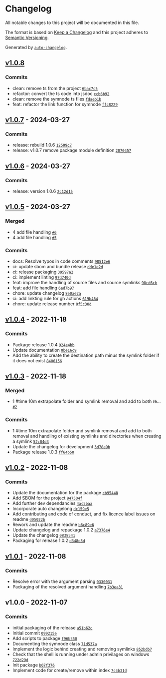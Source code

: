 # Changelog

All notable changes to this project will be documented in this file.

The format is based on [Keep a Changelog](https://keepachangelog.com/en/1.0.0/)
and this project adheres to [Semantic Versioning](https://semver.org/spec/v2.0.0.html).

Generated by [`auto-changelog`](https://github.com/CookPete/auto-changelog).

## [v1.0.8](https://github.com/elcapitansponge/symnode/compare/v1.0.7...v1.0.8)

### Commits

- clean: remove ts from the project [`6bac7c5`](https://github.com/elcapitansponge/symnode/commit/6bac7c545bd1dbbd5ea4ad705fd78f4f00688863)
- refactor: convert the ts code into jsdoc [`ccb6b92`](https://github.com/elcapitansponge/symnode/commit/ccb6b923a82c4c7aee77b3fd38ca088d3e2bb819)
- clean: remove the symnode ts files [`fdaeb1b`](https://github.com/elcapitansponge/symnode/commit/fdaeb1bfbbff77b1d89e4d0912bf0daa71351e25)
- feat: refactor the link function for symnode [`ffc8229`](https://github.com/elcapitansponge/symnode/commit/ffc82293669cdba0391534f4c741c3eaba34ebaf)

## [v1.0.7](https://github.com/elcapitansponge/symnode/compare/v1.0.6...v1.0.7) - 2024-03-27

### Commits

- release: rebuild 1.0.6 [`12509c7`](https://github.com/elcapitansponge/symnode/commit/12509c7533a7fc59f2fb493789476ba9c27ec5a9)
- release: v1.0.7 remove package module definition [`2070457`](https://github.com/elcapitansponge/symnode/commit/20704579428746f78a9b6bcd7cab578bc79e197a)

## [v1.0.6](https://github.com/elcapitansponge/symnode/compare/v1.0.5...v1.0.6) - 2024-03-27

### Commits

- release: version 1.0.6 [`2c12d15`](https://github.com/elcapitansponge/symnode/commit/2c12d15dbb2a80bc9663c7c52c0592796255b458)

## [v1.0.5](https://github.com/elcapitansponge/symnode/compare/v1.0.4...v1.0.5) - 2024-03-27

### Merged

- 4 add file handling [`#6`](https://github.com/elcapitansponge/symnode/pull/6)
- 4 add file handling [`#5`](https://github.com/elcapitansponge/symnode/pull/5)

### Commits

- docs: Resolve typos in code comments [`98512e6`](https://github.com/elcapitansponge/symnode/commit/98512e670832ee72f81cc83c343300df5ce9147f)
- ci: update sbom and bundle release [`dde1e2d`](https://github.com/elcapitansponge/symnode/commit/dde1e2d35592f4fb6bdc251ca7dc7de9141caf63)
- ci: release packaging [`39597a2`](https://github.com/elcapitansponge/symnode/commit/39597a22085646246e64639981f02609b6af6e51)
- ci: implement linting [`97d740d`](https://github.com/elcapitansponge/symnode/commit/97d740d988071f03e7f3246e86dc42242b0a527a)
- feat: improve the handling of source files and source symlinks [`98cd6cb`](https://github.com/elcapitansponge/symnode/commit/98cd6cbb96b71f75d064db4da9a1700de52b1842)
- feat: add file handling [`6ad7b97`](https://github.com/elcapitansponge/symnode/commit/6ad7b9712dd6fd733fe7a23bb6fc06c30bf5946a)
- chore: update changelog [`8e0ae2a`](https://github.com/elcapitansponge/symnode/commit/8e0ae2ae446b6c75d631556d2375fbf255398f3e)
- ci: add linkting rule for gh actions [`619b464`](https://github.com/elcapitansponge/symnode/commit/619b46469206b1bc7c2968c30c480fe1dcde2f44)
- chore: update release number [`0f5c30d`](https://github.com/elcapitansponge/symnode/commit/0f5c30d07f66029f670734a3d5673a72cd322d4a)

## [v1.0.4](https://github.com/elcapitansponge/symnode/compare/v1.0.3...v1.0.4) - 2022-11-18

### Commits

- Package release 1.0.4 [`924e4bb`](https://github.com/elcapitansponge/symnode/commit/924e4bbdff87e455ce8b6167ed267ba5c29837f2)
- Update documentation [`0be16c9`](https://github.com/elcapitansponge/symnode/commit/0be16c91087eeb38ab40a596b7002991a6d93d34)
- Add the ability to create the destination path minus the symlink folder if it does not exist [`8406156`](https://github.com/elcapitansponge/symnode/commit/84061568f86ea7a4da96b986ecb60bd74875046c)

## [v1.0.3](https://github.com/elcapitansponge/symnode/compare/v1.0.2...v1.0.3) - 2022-11-18

### Merged

- 1 #time 10m extrapolate folder and symlink removal and add to both re… [`#2`](https://github.com/elcapitansponge/symnode/pull/2)

### Commits

- 1 #time 10m extrapolate folder and symlink removal and add to both removal and handling of existing symlinks and directories when creating a symlink [`52c84d3`](https://github.com/elcapitansponge/symnode/commit/52c84d317967484e09097f778d545edf5b75b7cb)
- Update the changelog for development [`3d78e9b`](https://github.com/elcapitansponge/symnode/commit/3d78e9b10bc30843b3bb3663721e3cd1cef788e7)
- Package release 1.0.3 [`ff64b50`](https://github.com/elcapitansponge/symnode/commit/ff64b5074c9515a6adf18a2755806b19d36cbaf3)

## [v1.0.2](https://github.com/elcapitansponge/symnode/compare/v1.0.1...v1.0.2) - 2022-11-08

### Commits

- Update the documentation for the package [`cb95448`](https://github.com/elcapitansponge/symnode/commit/cb954484a2f621005ebc2771d35a93f64ba3bf61)
- Add SBOM for the project [`947504f`](https://github.com/elcapitansponge/symnode/commit/947504f8d6052fb398ffd88715e4fafaa8d67905)
- Add further dev dependancies [`4ac5baa`](https://github.com/elcapitansponge/symnode/commit/4ac5baa5d1e9a0c8eda53460d6f5adb98ba33411)
- Incorporate auto changelong [`dc159e5`](https://github.com/elcapitansponge/symnode/commit/dc159e55027337342a1225bd119d2fcef7a7a738)
- Add contributing and code of conduct, and fix licence label issues on readme [`d05022b`](https://github.com/elcapitansponge/symnode/commit/d05022b7efd2427b5671f6e293c1f52c954c1552)
- Rework and update the readme [`b6c89e6`](https://github.com/elcapitansponge/symnode/commit/b6c89e6a0fa5a23c0576676745c9075d8705edd1)
- Update changelog and repackage 1.0.2 [`a7376e4`](https://github.com/elcapitansponge/symnode/commit/a7376e4b5b3e4ff8b806a7d36892f82815c8875b)
- Update the changelog [`0838541`](https://github.com/elcapitansponge/symnode/commit/0838541a6499d042644a15dc4aedf1192ff03925)
- Packaging for release 1.0.2 [`d348d5d`](https://github.com/elcapitansponge/symnode/commit/d348d5de3f2f6bf752198cef2e588c57119e8ae9)

## [v1.0.1](https://github.com/elcapitansponge/symnode/compare/v1.0.0...v1.0.1) - 2022-11-08

### Commits

- Resolve error with the argument parsing [`0330031`](https://github.com/elcapitansponge/symnode/commit/0330031b413a41ec67ac30e055d747c66058d785)
- Packaging of the resolved argument handling [`7b3ea31`](https://github.com/elcapitansponge/symnode/commit/7b3ea31ccc095d8286e08489930d21cf6af046bf)

## v1.0.0 - 2022-11-07

### Commits

- initial packaging of the release [`a51b62c`](https://github.com/elcapitansponge/symnode/commit/a51b62c39ba9408f3361231972a176efc5a640a0)
- Initial commit [`099215e`](https://github.com/elcapitansponge/symnode/commit/099215e2ab0925034994b383bfa60df718b4556d)
- Add scripts to package [`f96b350`](https://github.com/elcapitansponge/symnode/commit/f96b3502ef37d92dd0db25f9bf5e9265befda342)
- Documenting the symnode class [`71d537a`](https://github.com/elcapitansponge/symnode/commit/71d537ab9c3d9300cdf9da88e0204b3aa37c9caa)
- Implement the logic behind creating and removing symlinks [`852bdb7`](https://github.com/elcapitansponge/symnode/commit/852bdb761eabe1724b652c0950e12312f95dfeca)
- Check that the shell is running under admin privilages on windows [`722d29d`](https://github.com/elcapitansponge/symnode/commit/722d29d223a4f29bd3d6ba05b200a648e0274846)
- Init package [`b07f376`](https://github.com/elcapitansponge/symnode/commit/b07f3761313d16170505810debae7f8e7ce94d57)
- Implement code for create/remove within index [`7c4b31d`](https://github.com/elcapitansponge/symnode/commit/7c4b31d89f422772fab25fde9926cd624a1a045a)
